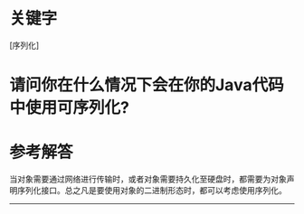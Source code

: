# 关键字

\[序列化\]

# 请问你在什么情况下会在你的Java代码中使用可序列化?

# 参考解答

当对象需要通过网络进行传输时，或者对象需要持久化至硬盘时，都需要为对象声明序列化接口。总之凡是要使用对象的二进制形态时，都可以考虑使用序列化。

---

